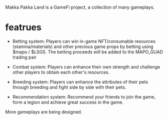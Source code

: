 Makka Pakka Land is a GameFi project, a collection of many gameplays.

# featrues
- Betting system: Players can win in-game NFT/consumable resources (stamina/materials) and other precious game props by betting using $mapo / $LSGS. The betting proceeds will be added to the MAPO_GUAD trading pair

- Combat system: Players can enhance their own strength and challenge other players to obtain each other's resources.

- Breeding system: Players can enhance the attributes of their pets through breeding and fight side by side with their pets.

- Recommendation system: Recommend your friends to join the game, form a legion and achieve great success in the game.

More gameplays are being designed.